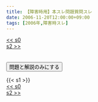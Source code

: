 ```yaml
---
title: 【障害時用】本スレ問題質問スレ
date: 2006-11-20T12:00:00+09:00
tags: [2006年,障害時スレ]
---
```

<div class="th_left"><a href="../s0"><< s0</a></div>
<div class="th_right"><a href="../s2">s2 >></a></div>
<br><br>
<script src="../../js/cupsoup.js"></script>
<form>
<input type="button" value="問題と解説のみにする" onClick="toggleCupsoup()">
</form>
{{< s1 >}}
<div class="th_left"><a href="../s0"><< s0</a></div>
<div class="th_right"><a href="../s2">s2 >></a></div>
